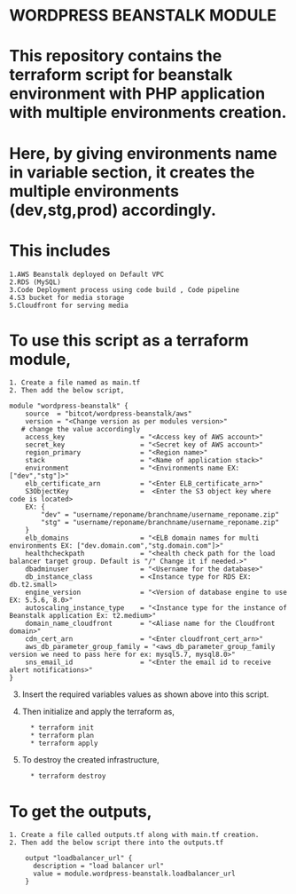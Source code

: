 # WORDPRESS BEANSTALK MODULE

# This repository contains the terraform script for beanstalk environment with PHP application with multiple environments creation.

# Here, by giving environments name in variable section, it creates the multiple environments (dev,stg,prod) accordingly.

# This includes
    1.AWS Beanstalk deployed on Default VPC
    2.RDS (MySQL) 
    3.Code Deployment process using code build , Code pipeline
    4.S3 bucket for media storage
    5.Cloudfront for serving media

# To use this script as a terraform module,
    1. Create a file named as main.tf
    2. Then add the below script,
   
    module "wordpress-beanstalk" {
        source  = "bitcot/wordpress-beanstalk/aws"
        version = "<Change version as per modules version>"
       # change the value accordingly 
        access_key                   = "<Access key of AWS account>"
        secret_key                   = "<Secret key of AWS account>"
        region_primary               = "<Region name>"
        stack                        = "<Name of application stack>"
        environment                  = "<Environments name EX: ["dev","stg"]>"
        elb_certificate_arn          = "<Enter ELB_certificate_arn>" 
        S3ObjectKey                  =  <Enter the S3 object key where code is located> 
        EX: {
            "dev" = "username/reponame/branchname/username_reponame.zip"
            "stg" = "username/reponame/branchname/username_reponame.zip"
        }
        elb_domains                  = "<ELB domain names for multi environments EX: ["dev.domain.com","stg.domain.com"]>"
        healthcheckpath              = "<health check path for the load balancer target group. Default is "/" Change it if needed.>"
        dbadminuser                  = "<Username for the database>"
        db_instance_class            = <Instance type for RDS EX: db.t2.small>
        engine_version               = "<Version of database engine to use EX: 5.5.6, 8.0>"
        autoscaling_instance_type    = "<Instance type for the instance of Beanstalk application Ex: t2.medium>" 
        domain_name_cloudfront       = "<Aliase name for the Cloudfront domain>"
        cdn_cert_arn                 = "<Enter cloudfront_cert_arn>"
        aws_db_parameter_group_family = "<aws_db_parameter_group_family version we need to pass here for ex: mysql5.7, mysql8.0>"
        sns_email_id                 = "<Enter the email id to receive alert notifications>"
    }
    
3. Insert the required variables values as shown above into this script.
4. Then initialize and apply the terraform as,

         * terraform init
         * terraform plan 
         * terraform apply 

5. To destroy the created infrastructure,

         * terraform destroy
         
# To get the outputs, 
    
    1. Create a file called outputs.tf along with main.tf creation.
    2. Then add the below script there into the outputs.tf

        output "loadbalancer_url" {
          description = "load balancer url"
          value = module.wordpress-beanstalk.loadbalancer_url
        }